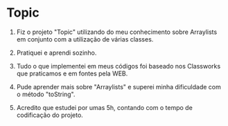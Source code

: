 # Topic

1. Fiz o projeto "Topic" utilizando do meu conhecimento sobre Arraylists em conjunto com a utilização de várias classes.

2. Pratiquei e aprendi sozinho.

3. Tudo o que implementei em meus códigos foi baseado nos Classworks que praticamos e em fontes pela WEB.

4. Pude aprender mais sobre "Arraylists" e superei minha dificuldade com o método "toString".

5. Acredito que estudei por umas 5h, contando com o tempo de codificação do projeto.
